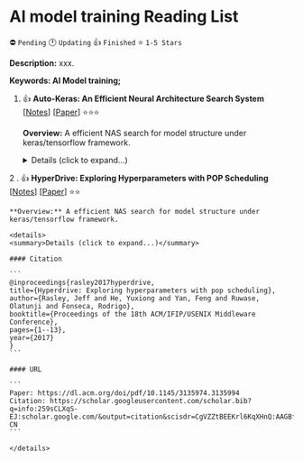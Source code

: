 # AI model training Reading List

⛔️ `Pending` 🕐 `Updating` 👍 `Finished` ⭐ `1-5 Stars`

**Description:** xxx.

**Keywords: AI Model training;**

1.  👍 **Auto-Keras: An Efficient Neural Architecture Search System**
    [[Notes](./notes/jin2019auto.md)]
    [[Paper](https://dl.acm.org/doi/abs/10.1145/3292500.3330648)]
    ⭐⭐⭐

    **Overview:** A efficient NAS search for model structure under keras/tensorflow framework.

    <details>
    <summary>Details (click to expand...)</summary>

    #### Citation

    ```
    @inproceedings{jin2019auto,
    title={Auto-keras: An efficient neural architecture search system},
    author={Jin, Haifeng and Song, Qingquan and Hu, Xia},
    booktitle={Proceedings of the 25th ACM SIGKDD International Conference on Knowledge Discovery \& Data Mining},
    pages={1946--1956},
    year={2019}
    }
    ```

    #### URL

    ```
    Paper: https://dl.acm.org/doi/abs/10.1145/3292500.3330648
    Citation: https://scholar.googleusercontent.com/scholar.bib?q=info:z_Md7qY8rZkJ:scholar.google.com/&output=citation&scisdr=CgVZZtBEEKrl6KqJ0Pg:AAGBfm0AAAAAYEWMyPjveCX9qtbazfhiyKx6bSSMKIcC&scisig=AAGBfm0AAAAAYEWMyNS9sB6x9lSYU1L_pjfC1X1s_Q00&scisf=4&ct=citation&cd=0&hl=zh-CN
    ```

    </details>


2 .  👍 **HyperDrive: Exploring Hyperparameters with POP Scheduling**
    [[Notes](./notes/rasley2017hyperdrive.md)]
    [[Paper](https://dl.acm.org/doi/pdf/10.1145/3135974.3135994)]
    ⭐⭐

    **Overview:** A efficient NAS search for model structure under keras/tensorflow framework.

    <details>
    <summary>Details (click to expand...)</summary>

    #### Citation

    ```
    @inproceedings{rasley2017hyperdrive,
    title={Hyperdrive: Exploring hyperparameters with pop scheduling},
    author={Rasley, Jeff and He, Yuxiong and Yan, Feng and Ruwase, Olatunji and Fonseca, Rodrigo},
    booktitle={Proceedings of the 18th ACM/IFIP/USENIX Middleware Conference},
    pages={1--13},
    year={2017}
    }
    ```

    #### URL

    ```
    Paper: https://dl.acm.org/doi/pdf/10.1145/3135974.3135994
    Citation: https://scholar.googleusercontent.com/scholar.bib?q=info:259sCLXqS-EJ:scholar.google.com/&output=citation&scisdr=CgVZZtBEEKrl6KqXHnQ:AAGBfm0AAAAAYEWSBnTaOh97MsUR3AsvnZtmfRGUsd_F&scisig=AAGBfm0AAAAAYEWSBkKNkDpxWIpK7p_oiCwu1BHf_HjZ&scisf=4&ct=citation&cd=0&hl=zh-CN
    ```

    </details>